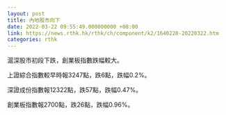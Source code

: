 ```yaml
---
layout: post
title: 內地股市向下
date: 2022-03-22 09:55:49.000000000 +08:00
link: https://news.rthk.hk/rthk/ch/component/k2/1640220-20220322.htm
categories: rthk
---
```


滬深股市初段下跌，創業板指數跌幅較大。

上證綜合指數較早時報3247點，跌6點，跌幅0.2%。

深證成份指數報12322點，跌57點，跌幅0.47%。

創業板指數報2700點，跌26點，跌幅0.96%。
